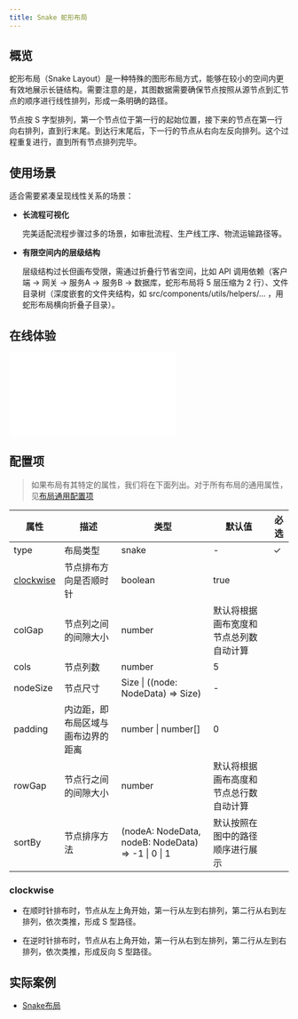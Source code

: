 ```yaml
---
title: Snake 蛇形布局
---
```


## 概览

蛇形布局（Snake Layout）是一种特殊的图形布局方式，能够在较小的空间内更有效地展示长链结构。需要注意的是，其图数据需要确保节点按照从源节点到汇节点的顺序进行线性排列，形成一条明确的路径。

节点按 S 字型排列，第一个节点位于第一行的起始位置，接下来的节点在第一行向右排列，直到行末尾。到达行末尾后，下一行的节点从右向左反向排列。这个过程重复进行，直到所有节点排列完毕。

## 使用场景

适合需要紧凑呈现线性关系的场景：

- **长流程可视化**

  完美适配流程步骤过多的场景，如审批流程、生产线工序、物流运输路径等。

- **有限空间内的层级结构**

  层级结构过长但画布受限，需通过折叠行节省空间，比如 API 调用依赖（客户端 → 网关 → 服务A → 服务B → 数据库，蛇形布局将 5 层压缩为 2 行）、文件目录树（深度嵌套的文件夹结构，如 src/components/utils/helpers/... ，用蛇形布局横向折叠子目录）。

## 在线体验

<embed src="@/common/api/layouts/snake.md"></embed>

## 配置项

> 如果布局有其特定的属性，我们将在下面列出。对于所有布局的通用属性，见[布局通用配置项](/manual/layout/build-in/base-layout)

| 属性                    | 描述                               | 类型                                               | 默认值                                 | 必选 |
| ----------------------- | ---------------------------------- | -------------------------------------------------- | -------------------------------------- | ---- |
| type                    | 布局类型                           | snake                                              | -                                      | ✓    |
| [clockwise](#clockwise) | 节点排布方向是否顺时针             | boolean                                            | true                                   |      |
| colGap                  | 节点列之间的间隙大小               | number                                             | 默认将根据画布宽度和节点总列数自动计算 |      |
| cols                    | 节点列数                           | number                                             | 5                                      |      |
| nodeSize                | 节点尺寸                           | Size \| ((node: NodeData) => Size)                 | -                                      |      |
| padding                 | 内边距，即布局区域与画布边界的距离 | number \| number[]                                 | 0                                      |      |
| rowGap                  | 节点行之间的间隙大小               | number                                             | 默认将根据画布高度和节点总行数自动计算 |      |
| sortBy                  | 节点排序方法                       | (nodeA: NodeData, nodeB: NodeData) => -1 \| 0 \| 1 | 默认按照在图中的路径顺序进行展示       |      |

### clockwise

- 在顺时针排布时，节点从左上角开始，第一行从左到右排列，第二行从右到左排列，依次类推，形成 S 型路径。

- 在逆时针排布时，节点从右上角开始，第一行从右到左排列，第二行从左到右排列，依次类推，形成反向 S 型路径。

## 实际案例

- [Snake布局](/examples/layout/snake/#basic)
